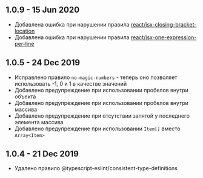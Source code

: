 ## 1.0.9 - 15 Jun 2020
* Добавлена ошибка при нарушении правила [react/jsx-closing-bracket-location](https://github.com/yannickcr/eslint-plugin-react/blob/master/docs/rules/jsx-closing-bracket-location.md)
* Добавлена ошибка при нарушении правила [react/jsx-one-expression-per-line](https://github.com/yannickcr/eslint-plugin-react/blob/master/docs/rules/jsx-one-expression-per-line.md)


## 1.0.5 - 24 Dec 2019
* Исправлено правило `no-magic-numbers` - теперь оно позволяет использовать -1, 0 и 1 в качестве значений
* Добавлено предупреждение при использовании пробелов внутри объекта
* Добавлено предупреждение при использовании пробелов внутри массива
* Добавлено предупреждение при отсутствии запятой у последнего элемента массива
* Добавлено предупреждение при использовании `Item[]` вместо `Array<Item>`

## 1.0.4 - 21 Dec 2019
* Удалено правило @typescript-eslint/consistent-type-definitions
